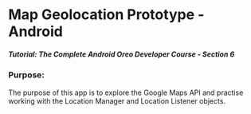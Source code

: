 # Map Geolocation Prototype - Android
##### Tutorial: The Complete Android Oreo Developer Course - Section 6

### Purpose: 
The purpose of this app is to explore the Google Maps API and practise working with the Location Manager and Location Listener objects.

###
